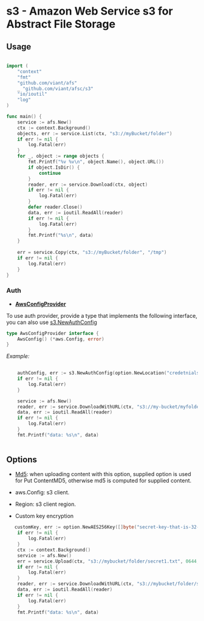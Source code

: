 # s3 - Amazon Web Service s3 for Abstract File Storage

## Usage

```go

import (
	"context"
	"fmt"
	"github.com/viant/afs"
	_ "github.com/viant/afsc/s3"
	"io/ioutil"
	"log"
)

func main() {
	service := afs.New()
	ctx := context.Background()
	objects, err := service.List(ctx, "s3://myBucket/folder")
	if err != nil {
		log.Fatal(err)
	}
	for _, object := range objects {
		fmt.Printf("%v %v\n", object.Name(), object.URL())
		if object.IsDir() {
			continue
		}
		reader, err := service.Download(ctx, object)
		if err != nil {
			log.Fatal(err)
		}
		defer reader.Close()
		data, err := ioutil.ReadAll(reader)
		if err != nil {
			log.Fatal(err)
		}
		fmt.Printf("%s\n", data)
	}
	
	err = service.Copy(ctx, "s3://myBucket/folder", "/tmp")
	if err != nil {
		log.Fatal(err)
	}
}


```

### Auth



- **[AwsConfigProvider](auth.go)**

To use auth provider, provide a type that implements the following interface, you can also use [s3.NewAuthConfig](auth.go)  

```go
type AwsConfigProvider interface {
	AwsConfig() (*aws.Config, error)
}

``` 

_Example:_
```go
    
    authConfig, err := s3.NewAuthConfig(option.NewLocation("credetnialsfile"))
    if err != nil {
		log.Fatal(err)
	}

	service := afs.New()
	reader, err := service.DownloadWithURL(ctx, "s3://my-bucket/myfolder/asset.txt", authConfig)
	data, err := ioutil.ReadAll(reader)
	if err != nil {
		log.Fatal(err)
	}
	fmt.Printf("data: %s\n", data)
	

```

## Options

- [Md5](https://github.com/viant/afs/blob/master/option/md5.go): when uploading content with this option, supplied option is used for Put ContentMD5, otherwise
md5 is computed for supplied content.

- aws.Config: s3 client.

- Region: s3 client region.

- Custom key encryption

```go
   customKey, err := option.NewAES256Key([]byte("secret-key-that-is-32-bytes-long"))
   	if err != nil {
   		log.Fatal(err)
   	}
   	ctx := context.Background()
   	service := afs.New()
   	err = service.Upload(ctx, "s3://mybucket/folder/secret1.txt", 0644, strings.NewReader("my secret text"), customKey)
   	if err != nil {
   		log.Fatal(err)
   	}
   	reader, err := service.DownloadWithURL(ctx, "s3://mybucket/folder/secret1.txt", customKey)
   	data, err := ioutil.ReadAll(reader)
   	if err != nil {
   		log.Fatal(err)
   	}
   	fmt.Printf("data: %s\n", data)
```